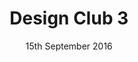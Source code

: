 ---
layout: default


title: Design Club 3
date: 15th September 2016
doors: 6:30pm
ticketLink: https://www.eventbrite.co.uk/e/design-club-3-tickets-27383834787#tickets

venueName: The Trampery
venueLocation: Old Street, Shoreditch
venueAddress: 239 Old St, London EC1V 9EY
venueLat: "51.5265793"
venueLong: "-0.0843814"

speakerOne: Al Monk
speakerOneImg: al-monk.jpg
speakerOneJob: Sr. Product Designer, Heroku
speakerOneTwitter: "@almonk"
speakerOneBio: >
  Al works as senior product designer at Heroku, helping build the platform that's powering much of the internet. 
  A designer, developer, and writer, Al is truly a jack-of-all-trades and master of at least a few. 
  He'll be sharing his experience of working for a US based company from the UK, and introducing a 
  'blueprint for remote working'.

speakerTwo: Courtney McNeil,<br> Simon Rohrbach
speakerTwoImg: deliveroo.jpg
speakerTwoJob: Design Leads, Deliveroo
speakerTwoTwitter: "@deliveroodesign"
speakerTwoBio: >
  Courtney &amp; Simon lead brand &amp; product respectively at Deliveroo&thinsp;&mdash;&thinsp;the 
  fast-growing food delivery company. For the first time, they'll be speaking about the process behind 
  Deliveroo’s recently unveiled new visual identity, their collaboration with DesignStudio, 
  and where the new look will take Deliveroo from here.

status: past
pastTitle: Working in the open
pastWriteup: https://blog.marvelapp.com/design-club-3-work-open/
pastPic: dc3-write-up.jpg
pastPhotos: http://joewatts.co/design-club-15-09-16.html
---